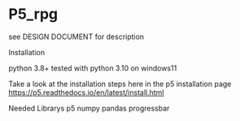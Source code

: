 # P5_rpg
see DESIGN DOCUMENT for description 



Installation

python 3.8+ tested with python 3.10 on windows11

Take a look at the installation steps here in the p5 installation page
https://p5.readthedocs.io/en/latest/install.html

Needed Librarys
p5
numpy
pandas
progressbar
